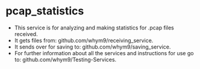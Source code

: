 # pcap_statistics

- This service is for analyzing and making statistics for .pcap files received.
- It gets files from: github.com/whym9/receiving_service.
- It sends over for saving to: github.com/whym9/saving_service.
- For further information about all the services and instructions for use go to:  github.com/whym9/Testing-Services.
